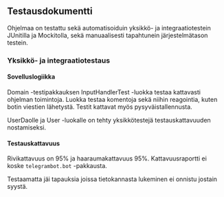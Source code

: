 ## Testausdokumentti

Ohjelmaa on testattu sekä automatisoiduin yksikkö- ja integraatiotestein JUnitilla ja Mockitolla, sekä manuaalisesti tapahtunein järjestelmätason testein.

### Yksikkö- ja integraatiotestaus

#### Sovelluslogiikka

Domain -testipakkauksen InputHandlerTest -luokka testaa kattavasti ohjelman toimintoja. Luokka testaa komentoja sekä niihin reagointia, kuten botin viestien lähetystä. Testit kattavat myös pysyväistallennusta.

UserDaolle ja User -luokalle on tehty yksikkötestejä testauskattavuuden nostamiseksi.

#### Testauskattavuus

Rivikattavuus on 95% ja haaraumakattavuus 95%. Kattavuusraportti ei koske `telegrambot.bot` -pakkausta.

Testaamatta jäi tapauksia joissa tietokannasta lukeminen ei onnistu jostain syystä.
